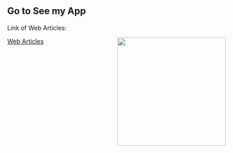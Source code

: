 <br>
<h2>Go to See my App</h2>
<p>Link of Web Articles: </p>
<a href="http://www.articulosweb.somee.com/">  Web Articles </a>
<picture><img align="right" src = "https://media3.giphy.com/media/v1.Y2lkPTc5MGI3NjExZW42b3pudndxc3N4dzVjMzB2em9qejUybzcwZ2ZybDc2dm43NmM4eSZlcD12MV9pbnRlcm5hbF9naWZfYnlfaWQmY3Q9Zw/ZgTR3UQ9XAWDvqy9jv/giphy.gif" width = 250px></picture>

